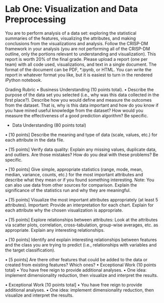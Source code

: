 # Lab One: Visualization and Data Preprocessing

You are to perform analysis of a data set: exploring the statistical summaries of the features, visualizing the attributes, and making conclusions from the visualizations and analysis. Follow the CRISP-DM framework in your analysis (you are not performing all of the CRISP-DM outline, only the portions relevant to understanding and visualization). This report is worth 20% of the final grade. Please upload a report (one per team) with all code used, visualizations, and text in a single document. The format of the document can be PDF, *.ipynb, or HTML. You can write the report in whatever format you like, but it is easiest to turn in the rendered iPython notebook.

Grading Rubric • Business Understanding (10 points total). • Describe the purpose of the data set you selected (i.e., why was this data collected in the first place?). Describe how you would define and measure the outcomes from the dataset. That is, why is this data important and how do you know if you have mined useful knowledge from the dataset? How would you measure the effectiveness of a good prediction algorithm? Be specific. 

-  Data Understanding (80 points total) 

• [10 points] Describe the meaning and type of data (scale, values, etc.) for each attribute in the data file. 

• [15 points] Verify data quality: Explain any missing values, duplicate data, and outliers. Are those mistakes? How do you deal with these problems? Be specific. 

• [10 points] Give simple, appropriate statistics (range, mode, mean, median, variance, counts, etc.) for the most important attributes and describe what they mean or if you found something interesting. Note: You can also use data from other sources for comparison. Explain the significance of the statistics run and why they are meaningful. 

• [15 points] Visualize the most important attributes appropriately (at least 5 attributes). Important: Provide an interpretation for each chart. Explain for each attribute why the chosen visualization is appropriate. 

• [15 points] Explore relationships between attributes: Look at the attributes via scatter plots, correlation, cross-tabulation, group-wise averages, etc. as appropriate. Explain any interesting relationships. 

• [10 points] Identify and explain interesting relationships between features and the class you are trying to predict (i.e., relationships with variables and the target classification). 

• [5 points] Are there other features that could be added to the data or created from existing features? Which ones? • Exceptional Work (10 points total) • You have free reign to provide additional analyses. • One idea: implement dimensionality reduction, then visualize and interpret the results.

• Exceptional Work [10 points total] • You have free reign to provide additional analyses. • One idea: implement dimensionality reduction, then visualize and interpret the results.